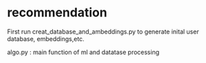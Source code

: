 # recommendation

First run creat_database_and_ambeddings.py to generate inital user database, embeddings,etc.

algo.py : main function of ml and datatase processing

